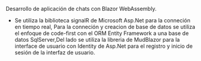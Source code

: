 Desarrollo de aplicación de chats con Blazor WebAssembly.
- Se utiliza la biblioteca signalR de Microsoft Asp.Net para la conneción en tiempo real, Para la conneción y creacion de base de datos se utiliza el enfoque de code-first con   el ORM Entity Framework a una base de datos SqlServer,Del lado se utiliza la libreria de MudBlazor para la interface de usuario con Identity de Asp.Net para el registro y     inicio de sesión de la interfaz de usuario.

